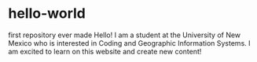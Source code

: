 # hello-world
first repository ever made
 Hello! I am a student at the University of New Mexico who is interested in Coding and Geographic Information Systems. I am excited to learn on this website and create new content!
